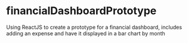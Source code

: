 # financialDashboardPrototype
Using ReactJS to create a prototype for a financial dashboard, includes adding an expense and have it displayed in a bar chart by month
